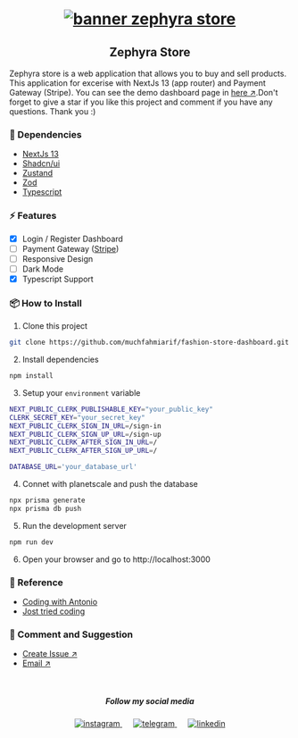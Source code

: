 <h1 align="center">
  <a href="#" rel="noreferrer">
    <img src="https://user-images.githubusercontent.com/94236726/265000131-b2e72152-5276-4ff1-961c-bc98fa1cf9e1.png" alt="banner zephyra store" />
  </a>
</h1>

<h2 align="center">
Zephyra Store
</h2> 

Zephyra store is a web application that allows you to buy and sell products. This application for excerise with NextJs 13 (app router) and Payment Gateway (Stripe). You can see the demo dashboard page in [here ↗️](https://zephyra-store.vercel.app/).Don't forget to give a star if you like this project and comment if you have any questions.
Thank you :)

### 🚀 Dependencies

- [NextJs 13](https://nextjs.org/)
- [Shadcn/ui](https://ui.shadcn.com/)
- [Zustand](https://github.com/pmndrs/zustand)
- [Zod](https://zod.dev/)
- [Typescript](https://www.typescriptlang.org/)

### ⚡ Features

- [x] Login / Register Dashboard
- [ ] Payment Gateway ([Stripe](https://stripe.com/))
- [ ] Responsive Design
- [ ] Dark Mode
- [x] Typescript Support

### 📦 How to Install

1. Clone this project

```bash
git clone https://github.com/muchfahmiarif/fashion-store-dashboard.git
```

2. Install dependencies

```bash
npm install
```

3. Setup your `environment` variable

```bash
NEXT_PUBLIC_CLERK_PUBLISHABLE_KEY="your_public_key"
CLERK_SECRET_KEY="your_secret_key"
NEXT_PUBLIC_CLERK_SIGN_IN_URL=/sign-in
NEXT_PUBLIC_CLERK_SIGN_UP_URL=/sign-up
NEXT_PUBLIC_CLERK_AFTER_SIGN_IN_URL=/
NEXT_PUBLIC_CLERK_AFTER_SIGN_UP_URL=/

DATABASE_URL='your_database_url'
```

4. Connet with planetscale and push the database

```bash
npx prisma generate
npx prisma db push
```

5. Run the development server

```bash
npm run dev
```

6. Open your browser and go to http://localhost:3000


### 🔖 Reference
- [Coding with Antonio](https://www.youtube.com/watch?v=5miHyP6lExg)
- [Jost tried coding](https://www.youtube.com/watch?v=dD1fpoGHuC8)

### 💬 Comment and Suggestion

- [Create Issue ↗️](https://github.com/muchfahmiarif/fashion-store-dashboard/issues)
- [Email ↗️](mailto:fahmiarif.dev@gmail.com)
<br>

<h5 align="center">
Follow my social media
</h5> 
<p align="center" >
  <a href="https://instagram.com/muchfahmiarif" rel="noreferrer" >
    <img src="https://user-images.githubusercontent.com/122178246/265005753-00a7fe08-2e2e-476d-bcd7-dfba07c137b4.png" alt="instagram" />
  </a>
  <a href="https://t.me/muchfahmiarif" rel="noreferrer" style="margin-inline:20px">
    <img src="https://user-images.githubusercontent.com/122178246/265005750-8908bd25-cc11-4f95-9214-c5d6da928573.png" alt="telegram" />
  </a>
  <a href="https://www.linkedin.com/in/muchfahmiarif/" rel="noreferrer">
    <img src="https://user-images.githubusercontent.com/122178246/265005741-02dc9ef1-aa40-4d4e-814a-d97b1112ed2a.png" alt="linkedin" />
  </a>
</p>